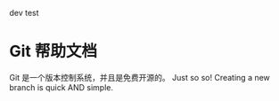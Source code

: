 dev test
# Git 帮助文档
Git 是一个版本控制系统，并且是免费开源的。
Just so so!	
Creating a new branch is quick AND simple.
